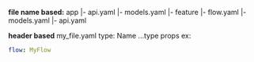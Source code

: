 **file name based:**
app
|- api.yaml
|- models.yaml
|- feature
  |- flow.yaml
  |- models.yaml
  |- api.yaml

**header based**
my_file.yaml
type: Name
...type props
ex:
```yaml
flow: MyFlow
```